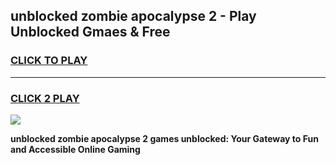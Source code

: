 
## unblocked zombie apocalypse 2 - Play Unblocked Gmaes & Free
<h3>
<a href="https://news.freeplayer.one?title=unblocked_zombie_apocalypse_2&ref=16F">CLICK TO PLAY</a></h3>
<hr>

<h3>
<a href="https://news.freeplayer.one?title=unblocked_zombie_apocalypse_2&ref=16F">CLICK 2 PLAY</a>
  
</h3>

<a href="https://news.freeplayer.one?title=unblocked_zombie_apocalypse_2&ref=16F/"><img src="https://clearcache.store/games.png"></a>


**unblocked zombie apocalypse 2 games unblocked: Your Gateway to Fun and Accessible Online Gaming**
